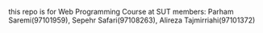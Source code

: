 this repo is for Web Programming Course at SUT
members: Parham Saremi(97101959), Sepehr Safari(97108263), Alireza Tajmirriahi(97101372)

